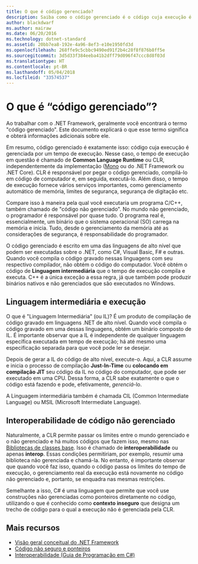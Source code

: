 ```yaml
---
title: O que é código gerenciado?
description: Saiba como o código gerenciado é o código cuja execução é gerenciada por um tempo de execução, o CLR (Common Language Runtime).
author: blackdwarf
ms.author: mairaw
ms.date: 06/20/2016
ms.technology: dotnet-standard
ms.assetid: 20bb7ea8-192e-4a96-8ef3-e10e1950fd3d
ms.openlocfilehash: 268ffe9c5cbbc9490ed91f2b4c28f8f876b8ff5e
ms.sourcegitcommit: 3d5d33f384eeba41b2dff79d096f47ccc8d8f03d
ms.translationtype: HT
ms.contentlocale: pt-BR
ms.lasthandoff: 05/04/2018
ms.locfileid: "33574537"
---
```

# <a name="what-is-managed-code"></a>O que é “código gerenciado”?

Ao trabalhar com o .NET Framework, geralmente você encontrará o termo "código gerenciado". Este documento explicará o que esse termo significa e obterá informações adicionais sobre ele.

Em resumo, código gerenciado é exatamente isso: código cuja execução é gerenciada por um tempo de execução. Nesse caso, o tempo de execução em questão é chamado de **Common Language Runtime** ou CLR, independentemente da implementação ([Mono](https://www.mono-project.com/) ou do .NET Framework ou .NET Core). CLR é responsável por pegar o código gerenciado, compilá-lo em código de computador e, em seguida, executá-lo. Além disso, o tempo de execução fornece vários serviços importantes, como gerenciamento automático de memória, limites de segurança, segurança de digitação etc.

Compare isso à maneira pela qual você executaria um programa C/C++, também chamado de "código não gerenciado". No mundo não gerenciado, o programador é responsável por quase tudo. O programa real é, essencialmente, um binário que o sistema operacional (SO) carrega na memória e inicia. Tudo, desde o gerenciamento da memória até as considerações de segurança, é responsabilidade do programador.

O código gerenciado é escrito em uma das linguagens de alto nível que podem ser executadas sobre o .NET, como C#, Visual Basic, F# e outras. Quando você compila o código gravado nessas linguagens com seu respectivo compilador, não obtém o código do computador. Você obtém o código de **Linguagem intermediária** que o tempo de execução compila e executa. C++ é a única exceção a essa regra, já que também pode produzir binários nativos e não gerenciados que são executados no Windows.

## <a name="intermediate-language--execution"></a>Linguagem intermediária e execução

O que é "Linguagem Intermediária" (ou IL)? É um produto de compilação de código gravado em linguagens .NET de alto nível. Quando você compila o código gravado em uma dessas linguagens, obtém um binário composto de IL. É importante observar que a IL é independente de qualquer linguagem específica executada em tempo de execução; há até mesmo uma especificação separada para que você pode ler se desejar.

Depois de gerar a IL do código de alto nível, execute-o. Aqui, a CLR assume e inicia o processo de compilação **Just-In-Time** ou **colocando em compilação JIT** seu código da IL no código do computador, que pode ser executado em uma CPU. Dessa forma, a CLR sabe exatamente o que o código está fazendo e pode, efetivamente, _gerenciá_-lo.

A Linguagem intermediária também é chamada CIL (Common Intermediate Language) ou MSIL (Microsoft Intermediate Language).

## <a name="unmanaged-code-interoperability"></a>Interoperabilidade de código não gerenciado

Naturalmente, a CLR permite passar os limites entre o mundo gerenciado e o não gerenciado e há muitos códigos que fazem isso, mesmo nas [Bibliotecas de classes base](framework-libraries.md). Isso é chamado de **interoperabilidade** ou apenas **interop**. Essas condições permitiriam, por exemplo, resumir uma biblioteca não gerenciada e chamá-la. No entanto, é importante observar que quando você faz isso, quando o código passa os limites do tempo de execução, o gerenciamento real da execução está novamente no código não gerenciado e, portanto, se enquadra nas mesmas restrições.

Semelhante a isso, C# é uma linguagem que permite que você use construções não gerenciadas como ponteiros diretamente no código, utilizando o que é conhecido como **contexto inseguro** que designa um trecho de código para o qual a execução não é gerenciada pela CLR.

## <a name="more-resources"></a>Mais recursos

*   [Visão geral conceitual do .NET Framework](https://msdn.microsoft.com/library/zw4w595w.aspx)
*   [Código não seguro e ponteiros](../../docs/csharp/programming-guide/unsafe-code-pointers/index.md)
*   [Interoperabilidade (Guia de Programação em C#)](https://msdn.microsoft.com/library/ms173184.aspx)

